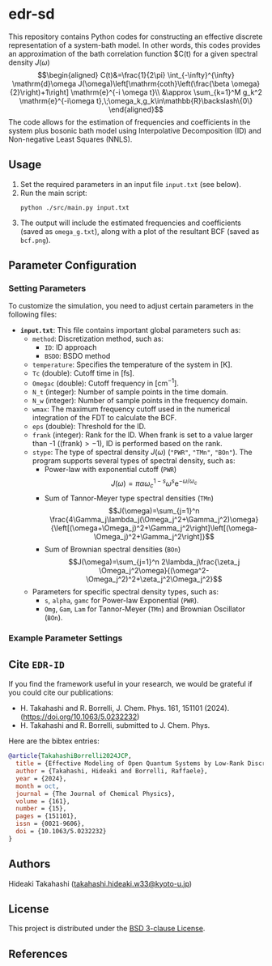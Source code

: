 <script type="text/javascript" async src="https://cdnjs.cloudflare.com/ajax/libs/mathjax/2.7.7/MathJax.js?config=TeX-MML-AM_CHTML">
</script>
<script type="text/x-mathjax-config">
 MathJax.Hub.Config({
 tex2jax: {
 inlineMath: [['$', '$'] ],
 displayMath: [ ['$$','$$'], ["\\[","\\]"] ]
 }
 });
</script>


# edr-sd

This repository contains Python codes for constructing an effective discrete representation of a system-bath model. In other words, this codes provides an approximation of the bath correlation function $C(t) for a given spectral density $J(\omega)$
$$\begin{aligned}
C(t)&=\frac{1}{2\pi} \int_{-\infty}^{\infty} \mathrm{d}\omega J(\omega)\left[\mathrm{coth}\left(\frac{\beta \omega}{2}\right)+1\right] \mathrm{e}^{-i \omega t}\\
&\approx \sum_{k=1}^M g_k^2 \mathrm{e}^{-i\omega t},\;\omega_k,g_k\in\mathbb{R}\backslash\{0\}
\end{aligned}$$
The code allows for the estimation of frequencies and coefficients in the system plus bosonic bath model using Interpolative Decomposition (ID) and Non-negative Least Squares (NNLS). 



## Usage

1. Set the required parameters in an input file `input.txt` (see below).  
2. Run the main script:
   ```
   python ./src/main.py input.txt
   ```
3. The output will include the estimated frequencies and coefficients (saved as `omega_g.txt`), along with a plot of the resultant BCF (saved as `bcf.png`).


## Parameter Configuration

### Setting Parameters

To customize the simulation, you need to adjust certain parameters in the following files:

- **`input.txt`**: This file contains important global parameters such as:
  - `method`: Discretization method, such as:
    - `ID`: ID approach
    - `BSDO`: BSDO method
  - `temperature`: Specifies the temperature of the system in [$\mathrm{K}$].
  - `Tc` (double): Cutoff time in [$\mathrm{fs}$].
  - `Omegac` (double): Cutoff frequency in [$\mathrm{cm}^{-1}$].
  - `N_t` (integer): Number of sample points in the time domain.
  - `N_w` (integer): Number of sample points in the frequency domain.
  - `wmax`: The maximum frequency cutoff used in the numerical integration of the FDT to calculate the BCF.
  - `eps` (double): Threshold for the ID.
  - `frank` (integer): Rank for the ID.  When frank is set to a value larger than -1 ($(\text{frank})>-1$), ID is performed based on the rank.
  - `stype`: The type of spectral density $J(\omega)$ (`"PWR"`, `"TMn"`, `"BOn"`).  The program supports several types of spectral density, such as:
    - Power-law with exponential cutoff (`PWR`) 
      $$J(\omega)=\pi\alpha\omega_c^{1-s}\omega^s\mathrm{e}^{-\omega/\omega_c}$$
    - Sum of Tannor-Meyer type spectral densities (`TMn`)
      $$J(\omega)=\sum_{j=1}^n \frac{4\Gamma_j\lambda_j(\Omega_j^2+\Gamma_j^2)\omega}{\left[(\omega+\Omega_j)^2+\Gamma_j^2\right]\left[(\omega-\Omega_j)^2+\Gamma_j^2\right]}$$
    - Sum of Brownian spectral densities (`BOn`)
      $$J(\omega)=\sum_{j=1}^n 2\lambda_j\frac{\zeta_j \Omega_j^2\omega}{(\omega^2-\Omega_j^2)^2+\zeta_j^2\Omega_j^2}$$
  - Parameters for specific spectral density types, such as:
    - `s`, `alpha`, `gamc` for Power-law Exponential (`PWR`).
    - `Omg`, `Gam`, `Lam` for Tannor-Meyer (`TMn`) and Brownian Oscillator (`BOn`).

### Example Parameter Settings


## Cite `EDR-ID`
If you find the framework useful in your research, we would be grateful if you could cite our publications:
- H. Takahashi and R. Borrelli, J. Chem. Phys. 161, 151101 (2024). (https://doi.org/10.1063/5.0232232) 
- H. Takahashi and R. Borrelli, submitted to J. Chem. Phys.

Here are the bibtex entries:
```bib
@article{TakahashiBorrelli2024JCP,
  title = {Effective Modeling of Open Quantum Systems by Low-Rank Discretization of Structured Environments},
  author = {Takahashi, Hideaki and Borrelli, Raffaele},
  year = {2024},
  month = oct,
  journal = {The Journal of Chemical Physics},
  volume = {161},
  number = {15},
  pages = {151101},
  issn = {0021-9606},
  doi = {10.1063/5.0232232}
}
```


## Authors

Hideaki Takahashi (takahashi.hideaki.w33@kyoto-u.jp)


## License

This project is distributed under the [BSD 3-clause License](./LICENSE.md).

## References


